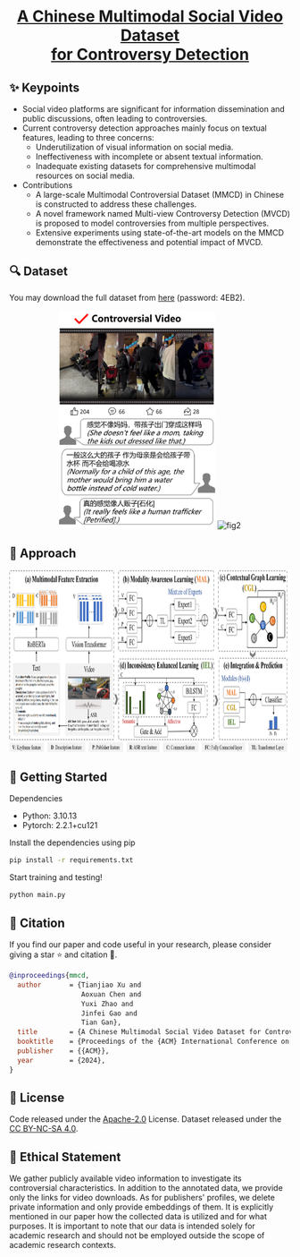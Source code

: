 <h1 align="center"> <a href=>A Chinese Multimodal Social Video Dataset <br/> for Controversy Detection</a></h2>


## :sparkles: Keypoints
* Social video platforms are significant for information dissemination and public discussions, often leading to controversies.
* Current controversy detection approaches mainly focus on textual features, leading to three concerns:
  - Underutilization of visual information on social media.
  - Ineffectiveness with incomplete or absent textual information.
  - Inadequate existing datasets for comprehensive multimodal resources on social media.
* Contributions
  - A large-scale Multimodal Controversial Dataset (MMCD) in Chinese is constructed to address these challenges.
  - A novel framework named Multi-view Controversy Detection (MVCD) is proposed to model controversies from multiple perspectives.
  - Extensive experiments using state-of-the-art models on the MMCD demonstrate the effectiveness and potential impact of MVCD.

## :mag: Dataset

You may download the full dataset from [here](https://pan.quark.cn/s/379c4b020edd) (password: 4EB2).

<p align="center">
    <img src="figures/pic1.1.png" alt="fig1" width="280" height="390">
    <img src="figures/pic1.2.png" alt="fig2" width="280" height="390">
</p>

## :memo: Approach
<p align="center">
    <img src="figures/pic0.png" alt="fig0" width="900" height="325">
</p>


## :rocket: Getting Started
Dependencies
- Python: 3.10.13
- Pytorch: 2.2.1+cu121

Install the dependencies using pip
```bash
pip install -r requirements.txt
```
Start training and testing!
```bash
python main.py
```

## :book: Citation
If you find our paper and code useful in your research, please consider giving a star :star: and citation :book:.

```BibTeX
@inproceedings{mmcd,
  author       = {Tianjiao Xu and
                  Aoxuan Chen and
                  Yuxi Zhao and
                  Jinfei Gao and
                  Tian Gan},
  title        = {A Chinese Multimodal Social Video Dataset for Controversy Detection},
  booktitle    = {Proceedings of the {ACM} International Conference on Multimedia},
  publisher    = {{ACM}},
  year         = {2024},
}
```

## :page_facing_up: License
Code released under the [Apache-2.0](LICENSE) License. Dataset released under the [CC BY-NC-SA 4.0](https://creativecommons.org/licenses/by-sa/4.0/).

## :busts_in_silhouette: Ethical Statement
We gather publicly available video information to investigate its controversial characteristics. In addition to the annotated data, we provide only the links for video downloads. As for publishers' profiles, we delete private information and only provide embeddings of them. It is explicitly mentioned in our paper how the collected data is utilized and for what purposes. It is important to note that our data is intended solely for academic research and should not be employed outside the scope of academic research contexts.


